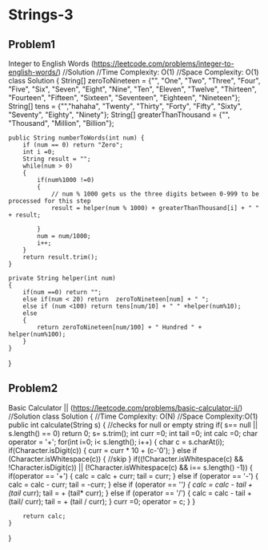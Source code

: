 # Strings-3

## Problem1 
 Integer to English Words (https://leetcode.com/problems/integer-to-english-words/)
 //Solution
 //Time Complexity: O(1)
 //Space Complexity: O(1)
class Solution {
    String[] zeroToNineteen = {"", "One", "Two", "Three", "Four", "Five", "Six", "Seven", "Eight", "Nine", "Ten", 
                           "Eleven", "Twelve", "Thirteen", "Fourteen", "Fifteen", "Sixteen", "Seventeen", "Eighteen", "Nineteen"};
    String[] tens = {"","hahaha", "Twenty", "Thirty", "Forty", "Fifty", "Sixty", "Seventy", "Eighty", "Ninety"};
    String[] greaterThanThousand = {"", "Thousand", "Million", "Billion"};
    
    public String numberToWords(int num) {
        if (num == 0) return "Zero";
        int i =0;
        String result = "";
        while(num > 0)
        {
            if(num%1000 !=0)
            {
                // num % 1000 gets us the three digits between 0-999 to be processed for this step
                result = helper(num % 1000) + greaterThanThousand[i] + " " + result;
               
            }
            num = num/1000;
            i++;    
        }
        return result.trim();
    }
    
    private String helper(int num)
    {
        if(num ==0) return "";
        else if(num < 20) return  zeroToNineteen[num] + " ";
        else if (num <100) return tens[num/10] + " " +helper(num%10);
        else 
        {
            return zeroToNineteen[num/100] + " Hundred " + helper(num%100);
        }
    }
}
## Problem2 

Basic Calculator || (https://leetcode.com/problems/basic-calculator-ii/)
//Solution
class Solution {
    //Time Complexity: O(N)
    //Space Complexity:O(1)
    public int calculate(String s) {
        //checks for null or empty string 
        if( s== null || s.length() == 0) return 0;
        s= s.trim();
        int curr =0;
        int tail =0;
        int calc =0;
        char operator = '+';
        for(int i=0; i< s.length(); i++)
        {
            char c = s.charAt(i);
            if(Character.isDigit(c))
            {
                curr = curr * 10  + (c-'0');
            }
            else if (Character.isWhitespace(c))
            {
                //skip
            }
            if((!Character.isWhitespace(c) && !Character.isDigit(c)) || (!Character.isWhitespace(c) && i== s.length() -1))
            {
                if(operator == '+')
                {
                    calc = calc + curr;
                    tail = curr;
                }
                else if (operator  == '-')
                {
                    calc = calc - curr;
                    tail = -curr;
                }
                else if (operator  == '*')
                {
                    calc = calc - tail + (tail* curr);
                    tail = + (tail* curr);
                }
                else if (operator  == '/')
                {
                    calc = calc - tail + (tail/ curr);
                    tail = + (tail / curr);
                }
                curr =0;
                operator = c;
            }
        }
        
        return calc;
    }
}

